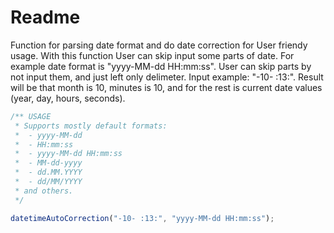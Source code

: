 # Readme
Function for parsing date format and do date correction for User friendy usage.
With this function User can skip input some parts of date.
For example date format is "yyyy-MM-dd HH:mm:ss".
 User can skip parts by not input them, and just left only delimeter.
Input example: "-10- :13:".
Result will be that month is 10, minutes is 10, and for the rest is current date values (year, day, hours, seconds).

```javascript
/** USAGE
 * Supports mostly default formats:
 *  - yyyy-MM-dd
 *  - HH:mm:ss
 *  - yyyy-MM-dd HH:mm:ss
 *  - MM-dd-yyyy
 *  - dd.MM.YYYY
 *  - dd/MM/YYYY
 * and others.
 */

datetimeAutoCorrection("-10- :13:", "yyyy-MM-dd HH:mm:ss");
```
